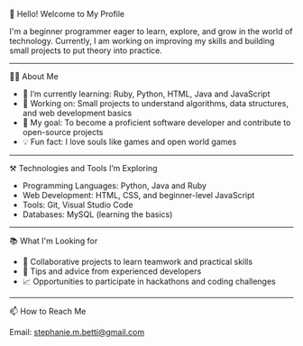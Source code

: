 👋 Hello! Welcome to My Profile

I'm a beginner programmer eager to learn, explore, and grow in the world of technology. Currently, I am working on improving my skills and building small projects to put theory into practice.
_____________________________________________________________________

👨‍💻 About Me

- 🌱 I’m currently learning: Ruby, Python, HTML, Java and JavaScript
- 🔭 Working on: Small projects to understand algorithms, data structures, and web development basics
- 🎯 My goal: To become a proficient software developer and contribute to open-source projects
- 💡 Fun fact: I love souls like games and open world games

_____________________________________________________________________

⚒️ Technologies and Tools I’m Exploring

- Programming Languages: Python, Java and Ruby
- Web Development: HTML, CSS, and beginner-level JavaScript
- Tools: Git, Visual Studio Code
- Databases: MySQL (learning the basics)

_____________________________________________________________________

📚 What I'm Looking for

- 👥 Collaborative projects to learn teamwork and practical skills
- 💬 Tips and advice from experienced developers
- 📈 Opportunities to participate in hackathons and coding challenges

_____________________________________________________________________

📫 How to Reach Me

Email: stephanie.m.betti@gmail.com
